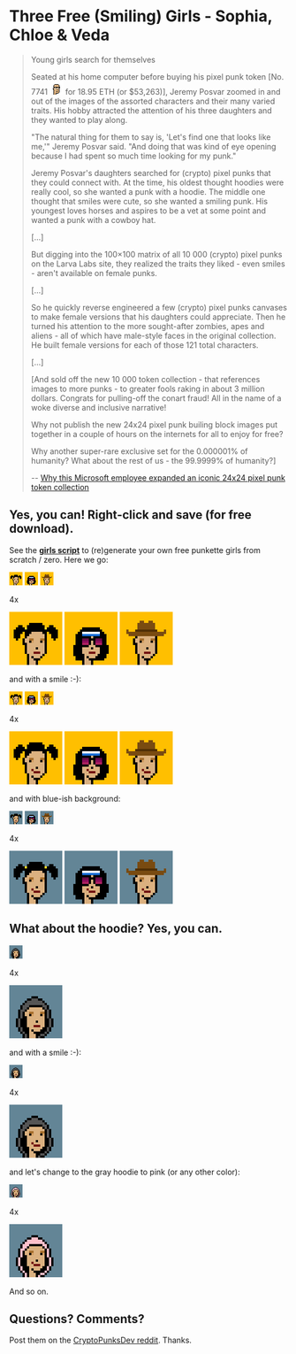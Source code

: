 # Three Free (Smiling) Girls  - Sophia, Chloe & Veda


> Young girls search for themselves
>
>  Seated at his home computer before buying his pixel punk token [No. 7741 ![](i/punk-7741.png) for 18.95 ETH (or $53,263)], Jeremy Posvar
zoomed in and out of the images of the assorted characters and their many varied traits. His hobby attracted the attention of his three daughters and they wanted to play along.
>
> "The natural thing for them to say is, 'Let's find one that looks like me,'" Jeremy Posvar said. "And doing that was kind of eye opening because I had spent so much time looking for my punk."
>
>
> Jeremy Posvar's daughters searched for (crypto) pixel punks
> that they could connect with. At the time, his oldest thought
> hoodies were really cool, so she wanted a punk with a hoodie.
> The middle one thought that smiles were cute,
> so she wanted a smiling punk. His youngest loves horses and
> aspires to be a vet at some point and wanted a punk with a cowboy hat.
>
> [...]
>
>  But digging into the 100×100 matrix of all
> 10 000 (crypto) pixel punks on the Larva Labs site,
> they realized the traits they liked - even smiles -
> aren't available on female punks.
>
> [...]
>
> So he quickly reverse engineered a few (crypto) pixel punks
> canvases to make female versions that his daughters could
> appreciate. Then he turned his attention to the more
> sought-after zombies, apes and aliens - all of which have
> male-style faces in the original collection. He built female
> versions for each of those 121 total characters.
>
> [...]
>
> [And sold off the new 10 000 token collection -
> that references images to more punks -
> to greater fools raking in about 3 million dollars.
> Congrats for pulling-off the conart fraud!
> All in the name of a woke diverse and inclusive narrative!
>
>
>  Why not publish the new 24x24 pixel punk builing block images
>  put together in a couple of hours
>  on the internets for all to enjoy for free?
>
>  Why another super-rare exclusive set for the 0.000001% of
> humanity? What about the rest of us - the 99.9999% of humanity?]
>
>
> -- [Why this Microsoft employee expanded an iconic 24x24 pixel punk token collection](https://old.reddit.com/r/CryptoPunksDev/comments/rww8gk/inside_the_million_expansion_punks_token_fraud/)






## Yes, you can!  Right-click and save (for free download).


See the [**girls script**](girls.rb) to (re)generate your own free punkette girls from scratch / zero.  Here we go:

![](i/sophia.png)
![](i/chloe.png)
![](i/veda.png)

4x <br>

![](i/sophia@4x.png)
![](i/chloe@4x.png)
![](i/veda@4x.png)



and with a smile :-):


![](i/sophia_(2).png)
![](i/chloe_(2).png)
![](i/veda_(2).png)

4x <br>

![](i/sophia_(2)@4x.png)
![](i/chloe_(2)@4x.png)
![](i/veda_(2)@4x.png)


and with blue-ish background:

![](i/sophia_(3).png)
![](i/chloe_(3).png)
![](i/veda_(3).png)

4x <br>

![](i/sophia_(3)@4x.png)
![](i/chloe_(3)@4x.png)
![](i/veda_(3)@4x.png)





## What about the hoodie?  Yes, you can.

![](i/girl.png)

4x <br>

![](i/girl@4x.png)


and with a smile :-):


![](i/girl_(2).png)

4x <br>

![](i/girl_(2)@4x.png)


and let's change to the gray hoodie to pink
(or any other color):


![](i/girl_(3).png)

4x <br>

![](i/girl_(3)@4x.png)


And so on.




## Questions? Comments?

Post them on the [CryptoPunksDev reddit](https://old.reddit.com/r/CryptoPunksDev). Thanks.

